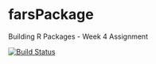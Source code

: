 # farsPackage
Building R Packages - Week 4 Assignment

[![Build Status](https://travis-ci.org/abhinavcreed13/testRPackage.svg?branch=master)](https://travis-ci.org/abhinavcreed13/testRPackage)
